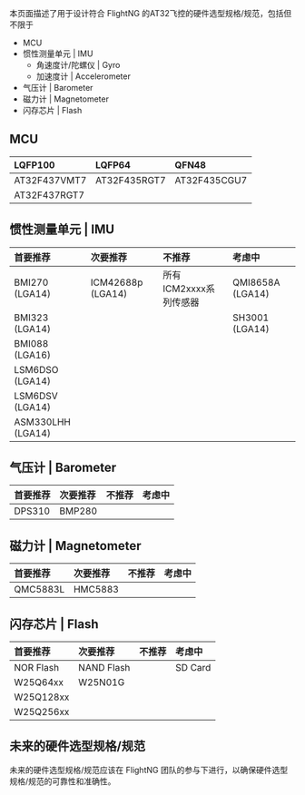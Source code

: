 本页面描述了用于设计符合 FlightNG 的AT32飞控的硬件选型规格/规范，包括但不限于

- MCU
- 惯性测量单元 | IMU
    - 角速度计/陀螺仪 | Gyro
    - 加速度计 | Accelerometer
- 气压计 | Barometer
- 磁力计 | Magnetometer
- 闪存芯片 | Flash

## MCU

| LQFP100 | LQFP64 | QFN48 |
| :--- | :--- | :--- |
| AT32F437VMT7 | AT32F435RGT7| AT32F435CGU7|
| AT32F437RGT7 | | |

## 惯性测量单元 | IMU

| 首要推荐 | 次要推荐 | 不推荐 | 考虑中 |
| :--- | :--- | :--- | :--- |
| BMI270 (LGA14) | ICM42688p (LGA14) | 所有ICM2xxxx系列传感器 | QMI8658A (LGA14) |
| BMI323 (LGA14) |  |  | SH3001 (LGA14) |
| BMI088 (LGA16) |  |  |  |
| LSM6DSO (LGA14) |  |  |  |
| LSM6DSV (LGA14) |  |  |  |
| ASM330LHH (LGA14) |  |  |  |

## 气压计 | Barometer

| 首要推荐 | 次要推荐 | 不推荐 | 考虑中 |
| :--- | :--- | :--- | :--- |
| DPS310 | BMP280 | | |

## 磁力计 | Magnetometer

| 首要推荐 | 次要推荐 | 不推荐 | 考虑中 |
| :--- | :--- | :--- | :--- |
| QMC5883L | HMC5883 | | |

## 闪存芯片 | Flash

| 首要推荐 | 次要推荐 | 不推荐 | 考虑中 |
| :--- | :--- | :--- | :--- |
| NOR Flash | NAND Flash | | SD Card |
| W25Q64xx | W25N01G | | |
| W25Q128xx | | | |
| W25Q256xx | | | |

## 未来的硬件选型规格/规范

未来的硬件选型规格/规范应该在 FlightNG 团队的参与下进行，以确保硬件选型规格/规范的可靠性和准确性。
